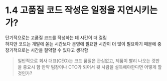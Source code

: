 # 1.4 고품질 코드 작성은 일정을 지연시키는가?

단기적으로는 고품질 코드를 작성하는 데 시간이 더 걸림  
하지만 코드는 개발에 쏟는 시간보다 운영에 필요한 시간이 더 많이 필요하기 때문에 중장기적으로는 시간을 절약할 수 있다고 생각함  

> 일반적으로 회사 대표(CEO)는 코드 품질은 관심없고, 제품이 빨리 나오는 것만을 중요시 함
> 만약 팀장이나 CTO가 되어서 윗 사람을 설득해야한다면 어떻게 할 것인가?
